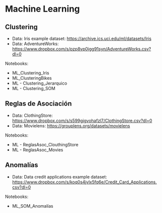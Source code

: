 # Machine Learning

## Clustering

- Data: Iris example dataset: https://archive.ics.uci.edu/ml/datasets/Iris
- Data: AdventureWorks: https://www.dropbox.com/s/pzp8vp0jgg91syn/AdventureWorks.csv?dl=0

Notebooks:
- ML_Clustering_Iris
- ML_ClusteringBikes
- ML - Clustering_Jerarquico
- ML - Clustering_SOM

## Reglas de Asociación

- Data: ClothingStore: https://www.dropbox.com/s/s599gjgvohafzl7/ClothingStore.csv?dl=0  
- Data: Movielens: https://grouplens.org/datasets/movielens

Notebooks:
- ML - ReglasAsoc_ClouthingStore
- ML - ReglasAsoc_Movies

## Anomalías

- Data: Data credit applications example dataset: https://www.dropbox.com/s/koq0s4jvlx5fq6e/Credit_Card_Applications.csv?dl=0

Notebooks:
- ML_SOM_Anomalías
